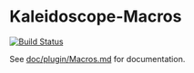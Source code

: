 # Kaleidoscope-Macros

[![Build Status][travis:image]][travis:status]

 [travis:image]: https://travis-ci.org/keyboardio/Kaleidoscope-Macros.svg?branch=master
 [travis:status]: https://travis-ci.org/keyboardio/Kaleidoscope-Macros

See [doc/plugin/Macros.md](doc/plugin/Macros.md) for documentation.

